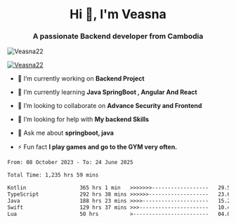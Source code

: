 <h1 align="center">Hi 👋, I'm Veasna</h1>
<h3 align="center">A passionate Backend developer from Cambodia</h3>

<p align="left"> <img src="https://komarev.com/ghpvc/?username=Veasna22&label=Profile%20views&color=0e75b6&style=flat" alt="Veasna22" /> </p>

<p align="left"> <a href="https://github.com/ryo-ma/github-profile-trophy"><img src="https://github-profile-trophy.vercel.app/?username=veasna22&theme=dracula" alt="Veasna22" /></a> </p>

- 🔭 I’m currently working on **Backend Project**

- 🌱 I’m currently learning **Java SpringBoot , Angular And React**

- 👯 I’m looking to collaborate on **Advance Security and Frontend**

- 🤝 I’m looking for help with **My backend Skills**

- 💬 Ask me about **springboot, java**

- ⚡ Fun fact **I play games and go to the GYM very often.**

<!--START_SECTION:waka-->

```txt
From: 08 October 2023 - To: 24 June 2025

Total Time: 1,235 hrs 59 mins

Kotlin                 365 hrs 1 min   >>>>>>>------------------   29.53 %
TypeScript             292 hrs 38 mins >>>>>>-------------------   23.68 %
Java                   188 hrs 23 mins >>>>---------------------   15.24 %
Swift                  129 hrs 37 mins >>>----------------------   10.49 %
Lua                    50 hrs          >------------------------   04.05 %
```

<!--END_SECTION:waka-->
